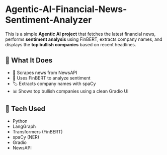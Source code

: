 # Agentic-AI-Financial-News-Sentiment-Analyzer
This is a simple **Agentic AI project** that fetches the latest financial news, performs **sentiment analysis** using FinBERT, extracts company names, and displays the **top bullish companies** based on recent headlines.

## 🚀 What It Does

- 📡 Scrapes news from NewsAPI
- 🧠 Uses FinBERT to analyze sentiment
- 🏷️ Extracts company names with spaCy
- 📊 Shows top bullish companies using a clean Gradio UI

## 🧰 Tech Used

- Python
- LangGraph
- Transformers (FinBERT)
- spaCy (NER)
- Gradio
- NewsAPI
